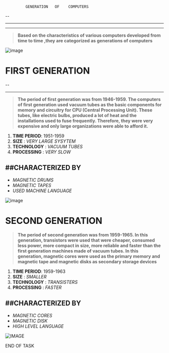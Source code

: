              GENERATION   OF    COMPUTERS
--
___
****

>**Based on the characteristics of various computers developed from time to time ,they are categorized as generations of computers**


![image](https://quicklearncomputer.com/wp-content/uploads/2019/11/Generations-of-computer.jpg)



# FIRST GENERATION
--
___

>**The period of first generation was from 1946-1959. The computers of first generation used vacuum tubes as the basic components for memory and circuitry for CPU (Central Processing Unit). These tubes, like electric bulbs, produced a lot of heat and the installations used to fuse frequently. Therefore, they were very expensive and only large organizations were able to afford it.**



1. **TIME PERIOD**: 1951-1959
1. **SIZE** : *VERY LARGE SYSYTEM*
1. **TECHNOLOGY**  : *VACUUM TUBES*
1. **PROCESSING** : *VERY SLOW*  



##**CHARACTERIZED BY**
--


  * *MAGNETIC DRUMS*
  * *MAGNETIC TAPES*
  * *USED MACHINE LANGUAGE*
  


![image](https://image.slidesharecdn.com/shivageneration-120824213948-phpapp01/95/generations-of-computer-2-728.jpg?cb=1345844426)



# SECOND GENERATION

>**The period of second generation was from 1959-1965. In this generation, transistors were used that were cheaper, consumed less power, more compact in size, more reliable and faster than the first generation machines made of vacuum tubes. In this generation, magnetic cores were used as the primary memory and magnetic tape and magnetic disks as secondary storage devices**


1. **TIME PERIOD**: 1959-1963
1. **SIZE** : *SMALLER*
1. **TECHNOLOGY**  : *TRANSISTERS*
1. **PROCESSING** : *FASTER*

##**CHARACTERIZED BY**
--


  * *MAGNETIC CORES*
  * *MAGNETIC DISK*
  * *HIGH LEVEL LANGUAGE*

  ![IMAGE](https://image.slidesharecdn.com/shivageneration-120824213948-phpapp01/95/generations-of-computer-3-728.jpg?cb=1345844426)
  
  
  END OF TASK